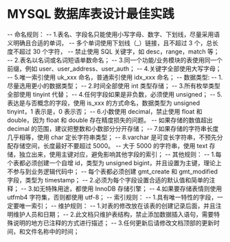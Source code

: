 # MYSQL 数据库表设计最佳实践

-- 命名规则：
   -- 1.表名、字段名只能使用小写字母、数字、下划线，尽量采用语义明确且合适的单词，
     -- 多个单词使用下划线（_）链接，且不超过 3 个，总长度不超过 30 个字符，
     -- 禁止使用 SQL 关键字，如 desc，range，match 等；
   -- 2.表名以名词或名词短语单数命名；
   -- 3.同一个功能/业务模块的表使用同一个前缀，例如 user、user_address、user_auth；
   -- 4.关键字全部使用大写字母；
   -- 5.唯一索引使用 uk_xxx 命名，普通索引使用 idx_xxx 命名；
-- 数据类型:
   -- 1.尽量选用更小的数据类型；
   -- 2.时间全部使用 int 类型存储；
   -- 3.所有枚举类型全部使用 tinyint 代替；
   -- 4.任何字段如果是非负数，必须使用 unsigned；
   -- 5.表达是与否概念的字段，使用 is_xxx 的方式命名，数据类型为 unsigned tinyint，1 表示是，0 表示否；
   -- 6.小数使用 decimal，禁止使用 float 和 double，因为 float 和 double 存在精度损失的问题。
     -- 如果存储的数值超出 decimal 的范围，建议把整数和小数部分分开存储；
   -- 7.如果存储的字符串长度几乎相等，使用 char 定长字符串类型；
   -- 8.varchar 是可变长字符串，不预先分配存储空间，长度最好不要超过 5000。
     -- 大于 5000 的字符串，使用 text 存储，独立出来，使用主键对应，避免影响其他字段的索引；
-- 其他规则：
   -- 1.每个表都必须创建一个自增 id，类型为 unsigned bigint，并且设置为主键，理论上不参与到业务逻辑代码中；
     -- 每个表都必须创建 gmt_create 和 gmt_modified 字段，类型为 timestamp；
   -- 2.必须为每个字段设置合适的默认值和简单的注释；
   -- 3.如无特殊用途，都使用 InnoDB 存储引擎；
   -- 4.如果要存储表情则使用 utfmb4 字符集，否则都使用 utf-8；
-- 索引规则：
   -- 1.具有唯一特性的字段，一定要唯一索引；
-- 维护规则：
   -- 1.对表的修改放在该表的创建记录后面，并且注明维护人员和日期；
   -- 2.此文档只维护表结构，禁止添加数据插入语句，需要特殊说明的地方已注释的方式进行描述；
   -- 3.任何更新后请修改文档顶部的更新时间，和文件名称中的时间；